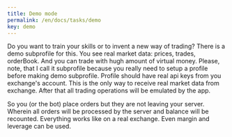 ```yaml
---
title: Demo mode
permalink: /en/docs/tasks/demo
key: demo
---
```


Do you want to train your skills or to invent a new way of trading? There is a demo subprofile for this. You see real market data: prices, trades, orderBook. And you can trade with hugh amount of virtual money. Please, note, that I call it subprofile because you really need to setup a profile before making demo subprofile. Profile should have real api keys from you exchange's account. This is the only way to receive real market data from exchange. After that all trading operations will be emulated by the app.

So you (or the bot) place orders but they are not leaving your server.
Wherein all orders will be processed by the server and balance will be recounted. Everything works like on a real exchange. Even margin and leverage can be used.
